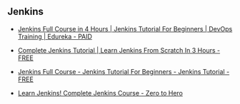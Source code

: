 ## Jenkins

 

- [Jenkins Full Course in 4 Hours | Jenkins Tutorial For Beginners | DevOps Training | Edureka - PAID](https://youtu.be/3a8KsB5wJDE)

 

- [Complete Jenkins Tutorial | Learn Jenkins From Scratch In 3 Hours - FREE](https://youtu.be/nCKxl7Q_20I)

 

- [Jenkins Full Course - Jenkins Tutorial For Beginners - Jenkins Tutorial - FREE](https://www.youtube.com/watch?v=FX322RVNGj4)

 

- [Learn Jenkins! Complete Jenkins Course - Zero to Hero](https://youtu.be/6YZvp2GwT0A)

